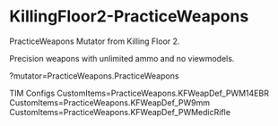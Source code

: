 # KillingFloor2-PracticeWeapons
PracticeWeapons Mutator from Killing Floor 2.

Precision weapons with unlimited ammo and no viewmodels.

?mutator=PracticeWeapons.PracticeWeapons

TIM Configs
CustomItems=PracticeWeapons.KFWeapDef_PWM14EBR
CustomItems=PracticeWeapons.KFWeapDef_PW9mm
CustomItems=PracticeWeapons.KFWeapDef_PWMedicRifle
